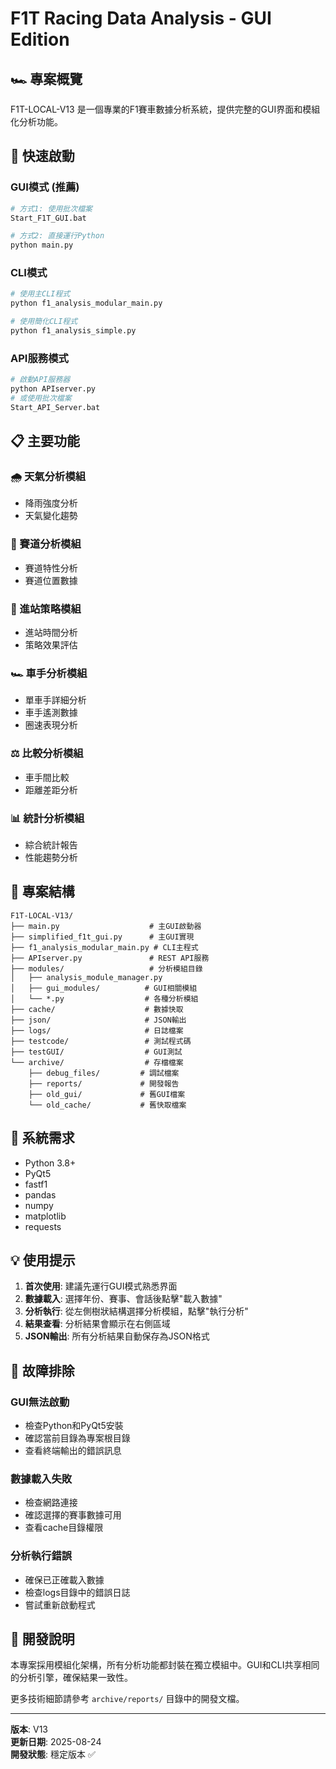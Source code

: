 # F1T Racing Data Analysis - GUI Edition

## 🏎️ 專案概覽

F1T-LOCAL-V13 是一個專業的F1賽車數據分析系統，提供完整的GUI界面和模組化分析功能。

## 🚀 快速啟動

### GUI模式 (推薦)
```bash
# 方式1: 使用批次檔案
Start_F1T_GUI.bat

# 方式2: 直接運行Python
python main.py
```

### CLI模式
```bash
# 使用主CLI程式
python f1_analysis_modular_main.py

# 使用簡化CLI程式  
python f1_analysis_simple.py
```

### API服務模式
```bash
# 啟動API服務器
python APIserver.py
# 或使用批次檔案
Start_API_Server.bat
```

## 📋 主要功能

### 🌧️ 天氣分析模組
- 降雨強度分析
- 天氣變化趨勢

### 🏁 賽道分析模組
- 賽道特性分析
- 賽道位置數據

### 🔧 進站策略模組
- 進站時間分析
- 策略效果評估

### 🏎️ 車手分析模組
- 單車手詳細分析
- 車手遙測數據
- 圈速表現分析

### ⚖️ 比較分析模組
- 車手間比較
- 距離差距分析

### 📊 統計分析模組
- 綜合統計報告
- 性能趨勢分析

## 📁 專案結構

```
F1T-LOCAL-V13/
├── main.py                    # 主GUI啟動器
├── simplified_f1t_gui.py      # 主GUI實現
├── f1_analysis_modular_main.py # CLI主程式
├── APIserver.py               # REST API服務
├── modules/                   # 分析模組目錄
│   ├── analysis_module_manager.py
│   ├── gui_modules/          # GUI相關模組
│   └── *.py                  # 各種分析模組
├── cache/                    # 數據快取
├── json/                     # JSON輸出
├── logs/                     # 日誌檔案
├── testcode/                 # 測試程式碼
├── testGUI/                  # GUI測試
└── archive/                  # 存檔檔案
    ├── debug_files/         # 調試檔案
    ├── reports/             # 開發報告
    ├── old_gui/             # 舊GUI檔案
    └── old_cache/           # 舊快取檔案
```

## 🔧 系統需求

- Python 3.8+
- PyQt5
- fastf1
- pandas
- numpy
- matplotlib
- requests

## 💡 使用提示

1. **首次使用**: 建議先運行GUI模式熟悉界面
2. **數據載入**: 選擇年份、賽事、會話後點擊"載入數據"
3. **分析執行**: 從左側樹狀結構選擇分析模組，點擊"執行分析"
4. **結果查看**: 分析結果會顯示在右側區域
5. **JSON輸出**: 所有分析結果自動保存為JSON格式

## 🐛 故障排除

### GUI無法啟動
- 檢查Python和PyQt5安裝
- 確認當前目錄為專案根目錄
- 查看終端輸出的錯誤訊息

### 數據載入失敗
- 檢查網路連接
- 確認選擇的賽事數據可用
- 查看cache目錄權限

### 分析執行錯誤
- 確保已正確載入數據
- 檢查logs目錄中的錯誤日誌
- 嘗試重新啟動程式

## 📝 開發說明

本專案採用模組化架構，所有分析功能都封裝在獨立模組中。GUI和CLI共享相同的分析引擎，確保結果一致性。

更多技術細節請參考 `archive/reports/` 目錄中的開發文檔。

---

**版本**: V13  
**更新日期**: 2025-08-24  
**開發狀態**: 穩定版本 ✅
